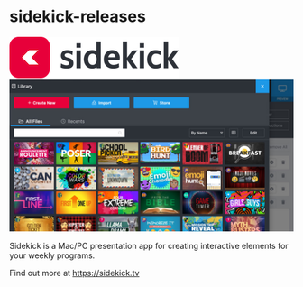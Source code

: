 # sidekick-releases

![alt text](sidekick_logo_horz.png "Logo")
![alt text](interface.jpg "Interface")

Sidekick is a Mac/PC presentation app for creating interactive elements for your weekly programs.

Find out more at https://sidekick.tv

